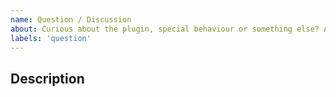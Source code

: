 ```yaml
---
name: Question / Discussion
about: Curious about the plugin, special behaviour or something else? Ask away.
labels: 'question'
---
```


## Description

<!--
    State your question or state about your matter of choice.
-->
